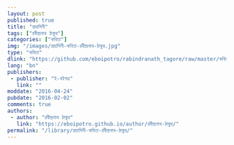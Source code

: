 ```yaml
---
layout: post
published: true
title: "প্রহাসিনী"
tags: ["রবীন্দ্রনাথ ঠাকুর"]
categories: ["কবিতা"]
img: "/images/প্রহাসিনী-কবিতা-রবীন্দ্রনাথ-ঠাকুর.jpg"
type: "কবিতা"
dlink: "https://github.com/eboipotro/rabindranath_tagore/raw/master/কবিতা/প্রহাসিনী.epub"
lang: "bn"
publishers: 
 - publisher: "ই-বইপত্র"
   link: ""
moddate: "2016-04-24"
pubdate: "2016-02-02"
comments: true
authors: 
 - author: "রবীন্দ্রনাথ ঠাকুর"
   link: "https://eboipotro.github.io/author/রবীন্দ্রনাথ-ঠাকুর/"
permalink: "/library/প্রহাসিনী-কবিতা-রবীন্দ্রনাথ-ঠাকুর/"
---
```

